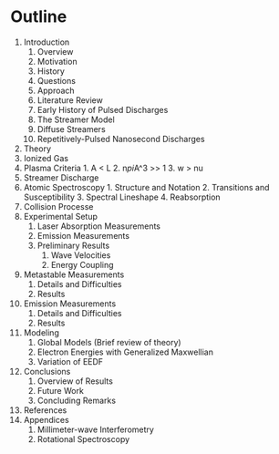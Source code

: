 Outline
=======

1. Introduction
    1. Overview 
      1. Motivation
      2. History
      3. Questions
      4. Approach
    2. Literature Review
      1. Early History of Pulsed Discharges
      2. The Streamer Model
      3. Diffuse Streamers
      4. Repetitively-Pulsed Nanosecond Discharges
2. Theory
  1. Ionized Gas
  2. Plasma Criteria
    1. A < L
    2. n*pi*A^3 >> 1
    3. w > nu
  3. Streamer Discharge
  4. Atomic Spectroscopy
    1. Structure and Notation
    2. Transitions and Susceptibility
    3. Spectral Lineshape
    4. Reabsorption
  5. Collision Processe
3. Experimental Setup
    1. Laser Absorption Measurements
    2. Emission Measurements
    3. Preliminary Results
        1. Wave Velocities
        2. Energy Coupling
4. Metastable Measurements
    1. Details and Difficulties
    2. Results
5. Emission Measurements
    1. Details and Difficulties
    2. Results
6. Modeling
    1. Global Models (Brief review of theory)
    2. Electron Energies with Generalized Maxwellian
    3. Variation of EEDF
7. Conclusions
    1. Overview of Results
    2. Future Work
    3. Concluding Remarks
8. References
9. Appendices
    1. Millimeter-wave Interferometry
    2. Rotational Spectroscopy
